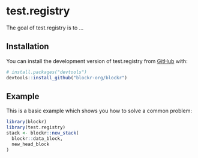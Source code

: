 
# test.registry

<!-- badges: start -->
<!-- badges: end -->

The goal of test.registry is to ...

## Installation

You can install the development version of test.registry from [GitHub](https://github.com/) with:

``` r
# install.packages("devtools")
devtools::install_github("blockr-org/blockr")
```

## Example

This is a basic example which shows you how to solve a common problem:

``` r
library(blockr)
library(test.registry)
stack <- blockr::new_stack(
  blockr::data_block,
  new_head_block
)
```

